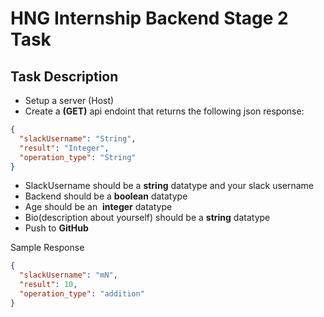 # HNG Internship Backend Stage 2 Task

## Task Description

- Setup a server (Host)
- Create a **(GET)** api endoint that returns the following json response:

```json
{
  "slackUsername": "String",
  "result": "Integer",
  "operation_type": "String"
}
```

- SlackUsername should be a **string** datatype and your slack username
- Backend should be a **boolean** datatype
- Age should be an  **integer** datatype
- Bio(description about yourself) should be a **string** datatype
- Push to **GitHub**

Sample Response

```json
{
  "slackUsername": "mN",
  "result": 10,
  "operation_type": "addition"
}
```
